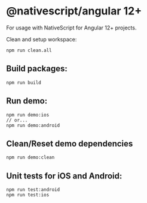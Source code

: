 # @nativescript/angular 12+

For usage with NativeScript for Angular 12+ projects.

Clean and setup workspace:

```
npm run clean.all
```

## Build packages:

```
npm run build
```

## Run demo:

```
npm run demo:ios
// or...
npm run demo:android
```

## Clean/Reset demo dependencies

```
npm run demo:clean
```

## Unit tests for iOS and Android:

```
npm run test:android
npm run test:ios
```